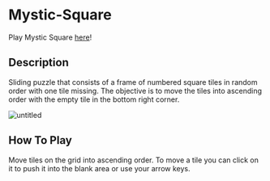 # Mystic-Square

Play Mystic Square [here](https://fathomless-plateau-12855.herokuapp.com/ "Fifteen Puzzle Game")!

## Description

Sliding puzzle that consists of a frame of numbered square tiles in random order with one tile missing. The objective is to move the tiles into ascending order with the empty tile in the bottom right corner.

![untitled](https://s3.us-east-2.amazonaws.com/christopherwong.us/images/mystic_square.png)

## How To Play

Move tiles on the grid into ascending order. To move a tile you can click on it to push it into the blank area or use your arrow keys.

